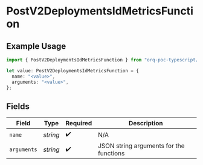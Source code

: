 # PostV2DeploymentsIdMetricsFunction

## Example Usage

```typescript
import { PostV2DeploymentsIdMetricsFunction } from "orq-poc-typescript/models/operations";

let value: PostV2DeploymentsIdMetricsFunction = {
  name: "<value>",
  arguments: "<value>",
};
```

## Fields

| Field                                   | Type                                    | Required                                | Description                             |
| --------------------------------------- | --------------------------------------- | --------------------------------------- | --------------------------------------- |
| `name`                                  | *string*                                | :heavy_check_mark:                      | N/A                                     |
| `arguments`                             | *string*                                | :heavy_check_mark:                      | JSON string arguments for the functions |